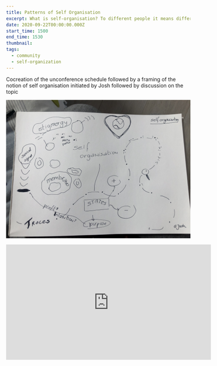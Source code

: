```yaml
---
title: Patterns of Self Organisation
excerpt: What is self-organisation? To different people it means differnt things, lets frame the conversation together and build a common context around what works and what doesnt work.
date: 2020-09-22T00:00:00.000Z
start_time: 1500
end_time: 1530
thumbnail: 
tags:
  - community
  - self-organization
---
```

Cocreation of the unconference schedule followed by a framing of the notion of self organisation initiated by Josh followed by discussion on the topic

![Image of selforg](../../src/assets/img/Selforganisation.jpg)

<iframe width="560" height="315" src="https://www.youtube.com/embed/6RARna-6-kk" frameborder="0" allow="accelerometer; autoplay; clipboard-write; encrypted-media; gyroscope; picture-in-picture" allowfullscreen></iframe>